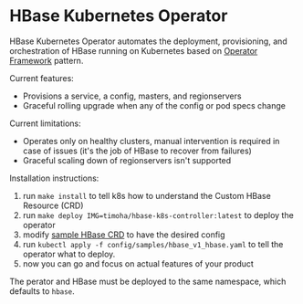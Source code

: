# HBase Kubernetes Operator

HBase Kubernetes Operator automates the deployment, provisioning, and orchestration of HBase running on Kubernetes based on [Operator Framework](https://operatorframework.io/) pattern.

Current features:

- Provisions a service, a config, masters, and regionservers
- Graceful rolling upgrade when any of the config or pod specs change

Current limitations:
- Operates only on healthy clusters, manual intervention is required in case of issues (it's the job of HBase to recover from failures)
- Graceful scaling down of regionservers isn't supported

Installation instructions:
1. run `make install` to tell k8s how to understand the Custom HBase Resource (CRD)
2. run `make deploy IMG=timoha/hbase-k8s-controller:latest` to deploy the operator
3. modify [sample HBase CRD](https://github.com/timoha/hbase-k8s-operator/config/samples/hbase_v1_hbase.yaml) to have the desired config
4. run `kubectl apply -f config/samples/hbase_v1_hbase.yaml` to tell the operator what to deploy.
5. now you can go and focus on actual features of your product

The perator and HBase must be deployed to the same namespace, which defaults to `hbase`.
